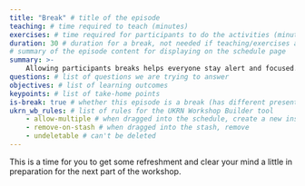```yaml
---
title: "Break" # title of the episode
teaching: # time required to teach (minutes)
exercises: # time required for participants to do the activities (minutes)
duration: 30 # duration for a break, not needed if teaching/exercises are present (minutes)
# summary of the episode content for displaying on the schedule page
summary: >-
    Allowing participants breaks helps everyone stay alert and focused.
questions: # list of questions we are trying to answer
objectives: # list of learning outcomes
keypoints: # list of take-home points
is-break: true # whether this episode is a break (has different presentation)
ukrn_wb_rules: # list of rules for the UKRN Workshop Builder tool
    - allow-multiple # when dragged into the schedule, create a new instance
    - remove-on-stash # when dragged into the stash, remove
    - undeletable # can't be deleted
---
```


This is a time for you to get some refreshment and clear your mind a little in preparation for the next part of the workshop.
